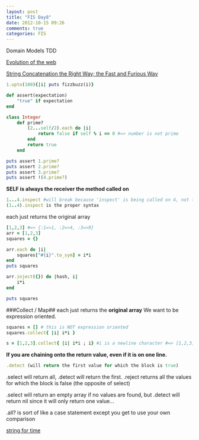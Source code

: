 ```yaml
---
layout: post
title: "FIS Day8"
date: 2012-10-15 09:26
comments: true
categories: FIS
---
```


Domain Models
TDD

[Evolution of the web](http://www.evolutionoftheweb.com/)

[String Concatenation the Right Way; the Fast and Furious Way](http://frozen-citadel-3574.herokuapp.com/blog/2012/10/09/string-concatenation-the-right-way-the-fastest-way/)

```ruby .upto method
1.upto(100){|i| puts fizzbuzz(i)}
```

```ruby Building a prime method
def assert(expectation)
	"true" if expectation
end

class Integer
	def prime?
		(2...self/2).each do |i|
			return false if self % i == 0 #=> number is not prime
		end
		return true
	end

puts assert 1.prime?
puts assert 2.prime?
puts assert 3.prime?
puts assert !(4.prime?)
```

**SELF is always the receiver the method called on**


```ruby Dot Notation -- calling on the right receiver
1...4.inspect #will break because 'inspect' is being called on 4, not the range.
(1..4).inspect is the proper syntax
```

each just returns the original array 

```ruby inject
[1,2,3] #=> {:1=>1, :2=>4, :3=>9}
arr = [1,2,3]
squares = {}

arr.each do |i|
	squares["#{i}".to_sym] = i*i
end
puts squares

arr.inject({}) do |hash, i|
	i*i
end

puts squares
```

###Collect / Map##
each just returns the **original array**
We want to be expression oriented.
```ruby 
squares = [] # this is NOT expression oriented
squares.collect{ |i| i*i }

s = [1,2,3].collect{ |i| i*i ; i} #i is a newline character #=> [1,2,3]
```

**If you are chaining onto the return value, even if it is on one line.**

```ruby
.detect (will return the first value for which the block is true)
```

.select will return all, .detect will return the first.
.reject returns all the values for which the block is false (the opposite of select)

.select will return an empty array if no values are found, but .detect will return nil since it will only return one value...

.all? is sort of like a case statement except you get to use your own comparison

[string for time](http://foragoodstrftime.com/)

